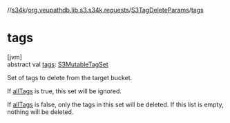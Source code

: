//[s34k](../../../index.md)/[org.veupathdb.lib.s3.s34k.requests](../index.md)/[S3TagDeleteParams](index.md)/[tags](tags.md)

# tags

[jvm]\
abstract val [tags](tags.md): [S3MutableTagSet](../../org.veupathdb.lib.s3.s34k.fields.tags/-s3-mutable-tag-set/index.md)

Set of tags to delete from the target bucket.

If [allTags](all-tags.md) is true, this set will be ignored.

If [allTags](all-tags.md) is false, only the tags in this set will be deleted.  If this list is empty, nothing will be deleted.

